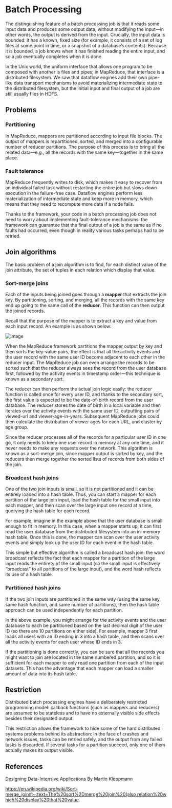# Batch Processing

The distinguishing feature of a batch processing job is that it reads some input data and produces some output data, 
without modifying the input—in other words, the output is derived from the input. Crucially, the input data is 
bounded: it has a known, fixed size (for example, it consists of a set of log files at some point in time, or a 
snapshot of a database’s contents). Because it is bounded, a job knows when it has finished reading the entire input,
and so a job eventually completes when it is done.

In the Unix world, the uniform interface that allows one program to be composed with another is files and pipes; in 
MapReduce, that interface is a distributed filesystem. We saw that dataflow engines add their own pipe-like data 
transport mechanisms to avoid materializing intermediate state to the distributed filesystem, but the initial input 
and final output of a job are still usually files in HDFS.

## Problems
### Partitioning

In MapReduce, mappers are partitioned according to input file blocks. The output of mappers is repartitioned, sorted,
and merged into a configurable number of reducer partitions. The purpose of this process is to bring all the related 
data—e.g., all the records with the same key—together in the same place.

### Fault tolerance

MapReduce frequently writes to disk, which makes it easy to recover from an individual failed task without 
restarting the entire job but slows down execution in the failure-free case. Dataflow engines perform less 
materialization of intermediate state and keep more in memory, which means that they need to recompute more data if 
a node fails.

Thanks to the framework, your code in a batch processing job does not need to worry about implementing 
fault-tolerance mechanisms: the framework can guarantee that the final output of a job is the same as if no faults 
had occurred, even though in reality various tasks perhaps had to be retried.

## Join algorithms

The basic problem of a join algorithm is to find, for each distinct value of the join attribute, the set of tuples 
in each relation which display that value.

### Sort-merge joins
Each of the inputs being joined goes through a **mapper** that extracts the join key. By partitioning, sorting, and 
merging, all the records with the same key end up going to the same call of the **reducer**. This function can then 
output the joined records.

Recall that the purpose of the mapper is to extract a key and value from each input record. An example is as shown 
below:

![image](https://user-images.githubusercontent.com/47337188/230818130-6b2e95fa-311f-488e-85f3-34a6c2fcc42e.png)

When the MapReduce framework partitions the mapper output by key and then sorts the key-value pairs, the effect is 
that all the activity events and the user record with the same user ID become adjacent to each other in the reducer 
input. The MapReduce job can even arrange the records to be sorted such that the reducer always sees the record from 
the user database first, followed by the activity events in timestamp order—this technique is known as a secondary sort.

The reducer can then perform the actual join logic easily: the reducer function is called once for every user ID, 
and thanks to the secondary sort, the first value is expected to be the date-of-birth record from the user database. 
The reducer stores the date of birth in a local variable and then iterates over the activity events with the same 
user ID, outputting pairs of viewed-url and viewer-age-in-years. Subsequent MapReduce jobs could then calculate the 
distribution of viewer ages for each URL, and cluster by age group.

Since the reducer processes all of the records for a particular user ID in one go, it only needs to keep one user 
record in memory at any one time, and it never needs to make any requests over the network. This algorithm is known 
as a sort-merge join, since mapper output is sorted by key, and the reducers then merge together the sorted lists of 
records from both sides of the join.

### Broadcast hash joins
One of the two join inputs is small, so it is not partitioned and it can be entirely loaded into a hash table. Thus, 
you can start a mapper for each partition of the large join input, load the hash table for the small input into each 
mapper, and then scan over the large input one record at a time, querying the hash table for each record.

For example, imagine in the example above that the user database is small enough to fit in memory. In this 
case, when a mapper starts up, it can first read the user database from the distributed filesystem into an in-memory 
hash table. Once this is done, the mapper can scan over the user activity events and simply look up the user ID for 
each event in the hash table.

This simple but effective algorithm is called a broadcast hash join: the word broadcast reflects the fact that each 
mapper for a partition of the large input reads the entirety of the small input (so the small input is effectively 
“broadcast” to all partitions of the large input), and the word hash reflects its use of a hash table.

### Partitioned hash joins
If the two join inputs are partitioned in the same way (using the same key, same hash function, and same number of 
partitions), then the hash table approach can be used independently for each partition.

In the above example, you might arrange for the activity events and the user database to each be partitioned based 
on the last decimal digit of the user ID (so there are 10 partitions on either side). For example, mapper 3 first 
loads all users with an ID ending in 3 into a hash table, and then scans over all the activity events for each user 
whose ID ends in 3.

If the partitioning is done correctly, you can be sure that all the records you might want to join are located in 
the same numbered partition, and so it is sufficient for each mapper to only read one partition from each of the 
input datasets. This has the advantage that each mapper can load a smaller amount of data into its hash table.

## Restriction
Distributed batch processing engines have a deliberately restricted programming model: callback functions (such as 
mappers and reducers) are assumed to be stateless and to have no externally visible side effects besides their 
designated output.

This restriction allows the framework to hide some of the hard distributed systems problems behind its abstraction: 
in the face of crashes and network issues, tasks can be retried safely, and the output from any failed tasks is 
discarded. If several tasks for a partition succeed, only one of them actually makes its output visible.


## References

Designing Data-Intensive Applications By Martin Kleppmann

https://en.wikipedia.org/wiki/Sort-merge_join#:~:text=The%20sort%2Dmerge%20join%20(also,relation%20which%20display%20that%20value.